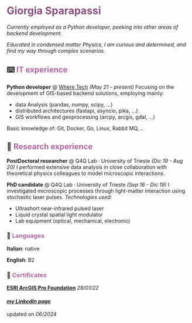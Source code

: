 # <span style="color:#8c4f7f">Giorgia Sparapassi</span>

_Currently employed as a Python developer, peeking into other areas of backend development._

_Educated in condensed matter Physics, I am curious and determined, and find my way through complex scenarios._



## ⌨️ <span style="color:#b366a2">IT experience</span>

**Python developer** @ [Where Tech](https://wheretech.it/) _(May 21 - present)_
Focusing on the development of GIS-based backend solutions, employing mainly:

- data Analysis (pandas, numpy, scipy, ...)
- distributed architectures (fastapi, asyncio, pika, ...)
- GIS workflows and geoprocessing (arcpy, arcgis, gdal, ...)

Basic knowledge of: Git, Docker, Go, Linux, Rabbit MQ, ..

## 🔬 <span style="color:#b366a2">Research experience</span>

**PostDoctoral researcher** @ Q4Q Lab · University of Trieste _(Dic 19 - Aug 20)_
I performed extensive data analysis in close collaboration with theoretical physics colleagues to model microscopic interactions.

**PhD candidate** @ Q4Q Lab · University of Trieste _(Sep 16 - Dic 19)_
I investigated microscopic processes through light-matter interaction using stochastic laser pulses.
*Technologies used:*
- Ultrashort near-infrared pulsed laser
- Liquid crystal spatial light modulator
- Lab equipment (optical, mechanical, electronic)


### 💬 <span style="color:#b366a2">Languages</span>

**Italian**: native

**English**: B2


### 📃 <span style="color:#b366a2">Certificates</span>

[**ESRI ArcGIS Pro Foundation**](https://www.credly.com/badges/45c6c71b-e405-4ff3-97c8-a62f0b65b371) _28/01/22_



#### _[my LinkedIn page](https://www.linkedin.com/in/giorgia-sparapassi/)_

updated on _06/2024_
